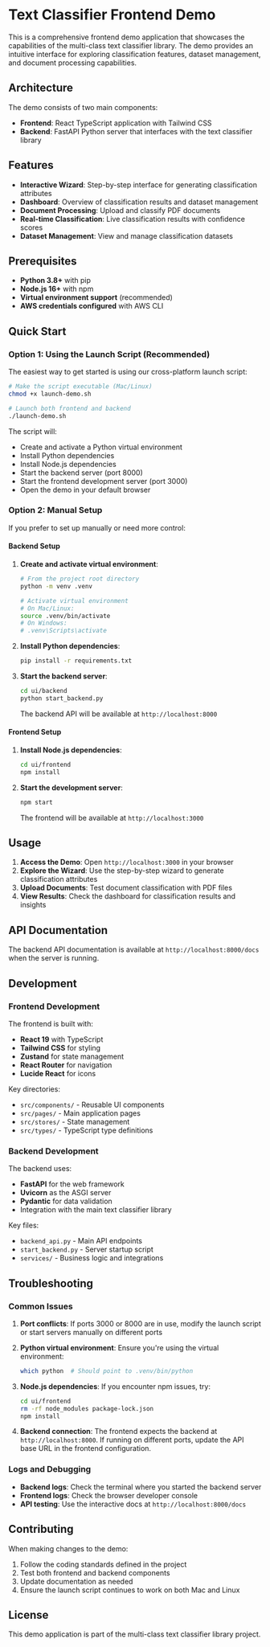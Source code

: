 # Text Classifier Frontend Demo

This is a comprehensive frontend demo application that showcases the capabilities of the multi-class text classifier library. The demo provides an intuitive interface for exploring classification features, dataset management, and document processing capabilities.

## Architecture

The demo consists of two main components:

- **Frontend**: React TypeScript application with Tailwind CSS
- **Backend**: FastAPI Python server that interfaces with the text classifier library

## Features

- **Interactive Wizard**: Step-by-step interface for generating classification attributes
- **Dashboard**: Overview of classification results and dataset management
- **Document Processing**: Upload and classify PDF documents
- **Real-time Classification**: Live classification results with confidence scores
- **Dataset Management**: View and manage classification datasets

## Prerequisites

- **Python 3.8+** with pip
- **Node.js 16+** with npm
- **Virtual environment support** (recommended)
- **AWS credentials configured** with AWS CLI

## Quick Start

### Option 1: Using the Launch Script (Recommended)

The easiest way to get started is using our cross-platform launch script:

```bash
# Make the script executable (Mac/Linux)
chmod +x launch-demo.sh

# Launch both frontend and backend
./launch-demo.sh
```

The script will:
- Create and activate a Python virtual environment
- Install Python dependencies
- Install Node.js dependencies
- Start the backend server (port 8000)
- Start the frontend development server (port 3000)
- Open the demo in your default browser

### Option 2: Manual Setup

If you prefer to set up manually or need more control:

#### Backend Setup

1. **Create and activate virtual environment**:
   ```bash
   # From the project root directory
   python -m venv .venv
   
   # Activate virtual environment
   # On Mac/Linux:
   source .venv/bin/activate
   # On Windows:
   # .venv\Scripts\activate
   ```

2. **Install Python dependencies**:
   ```bash
   pip install -r requirements.txt
   ```

3. **Start the backend server**:
   ```bash
   cd ui/backend
   python start_backend.py
   ```

   The backend API will be available at `http://localhost:8000`

#### Frontend Setup

1. **Install Node.js dependencies**:
   ```bash
   cd ui/frontend
   npm install
   ```

2. **Start the development server**:
   ```bash
   npm start
   ```

   The frontend will be available at `http://localhost:3000`

## Usage

1. **Access the Demo**: Open `http://localhost:3000` in your browser
2. **Explore the Wizard**: Use the step-by-step wizard to generate classification attributes
3. **Upload Documents**: Test document classification with PDF files
4. **View Results**: Check the dashboard for classification results and insights

## API Documentation

The backend API documentation is available at `http://localhost:8000/docs` when the server is running.

## Development

### Frontend Development

The frontend is built with:
- **React 19** with TypeScript
- **Tailwind CSS** for styling
- **Zustand** for state management
- **React Router** for navigation
- **Lucide React** for icons

Key directories:
- `src/components/` - Reusable UI components
- `src/pages/` - Main application pages
- `src/stores/` - State management
- `src/types/` - TypeScript type definitions

### Backend Development

The backend uses:
- **FastAPI** for the web framework
- **Uvicorn** as the ASGI server
- **Pydantic** for data validation
- Integration with the main text classifier library

Key files:
- `backend_api.py` - Main API endpoints
- `start_backend.py` - Server startup script
- `services/` - Business logic and integrations

## Troubleshooting

### Common Issues

1. **Port conflicts**: If ports 3000 or 8000 are in use, modify the launch script or start servers manually on different ports

2. **Python virtual environment**: Ensure you're using the virtual environment:
   ```bash
   which python  # Should point to .venv/bin/python
   ```

3. **Node.js dependencies**: If you encounter npm issues, try:
   ```bash
   cd ui/frontend
   rm -rf node_modules package-lock.json
   npm install
   ```

4. **Backend connection**: The frontend expects the backend at `http://localhost:8000`. If running on different ports, update the API base URL in the frontend configuration.

### Logs and Debugging

- **Backend logs**: Check the terminal where you started the backend server
- **Frontend logs**: Check the browser developer console
- **API testing**: Use the interactive docs at `http://localhost:8000/docs`

## Contributing

When making changes to the demo:

1. Follow the coding standards defined in the project
2. Test both frontend and backend components
3. Update documentation as needed
4. Ensure the launch script continues to work on both Mac and Linux

## License

This demo application is part of the multi-class text classifier library project.